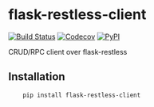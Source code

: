 # flask-restless-client

[![Build Status](https://travis-ci.com/maarten-dp/flask-restless-client.svg?branch=master)](https://travis-ci.com/maarten-dp/flask-restless-client)
[![Codecov](https://codecov.io/gh/maarten-dp/flask-restless-client/branch/master/graph/badge.svg)](https://codecov.io/gh/maarten-dp/flask-restless-client)
[![PyPI](https://badge.fury.io/py/flask-restless-client.svg)](https://pypi.python.org/pypi/flask-restless-client/)



CRUD/RPC client over flask-restless


## Installation

``` bash
    pip install flask-restless-client
```
